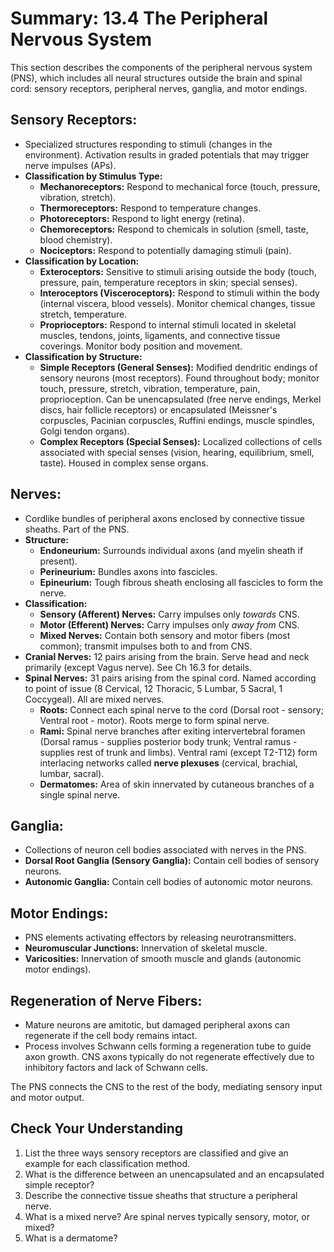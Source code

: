 # Summary: 13.4 The Peripheral Nervous System

This section describes the components of the peripheral nervous system (PNS), which includes all neural structures outside the brain and spinal cord: sensory receptors, peripheral nerves, ganglia, and motor endings.

## Sensory Receptors:

*   Specialized structures responding to stimuli (changes in the environment). Activation results in graded potentials that may trigger nerve impulses (APs).
*   **Classification by Stimulus Type:**
    *   **Mechanoreceptors:** Respond to mechanical force (touch, pressure, vibration, stretch).
    *   **Thermoreceptors:** Respond to temperature changes.
    *   **Photoreceptors:** Respond to light energy (retina).
    *   **Chemoreceptors:** Respond to chemicals in solution (smell, taste, blood chemistry).
    *   **Nociceptors:** Respond to potentially damaging stimuli (pain).
*   **Classification by Location:**
    *   **Exteroceptors:** Sensitive to stimuli arising outside the body (touch, pressure, pain, temperature receptors in skin; special senses).
    *   **Interoceptors (Visceroceptors):** Respond to stimuli within the body (internal viscera, blood vessels). Monitor chemical changes, tissue stretch, temperature.
    *   **Proprioceptors:** Respond to internal stimuli located in skeletal muscles, tendons, joints, ligaments, and connective tissue coverings. Monitor body position and movement.
*   **Classification by Structure:**
    *   **Simple Receptors (General Senses):** Modified dendritic endings of sensory neurons (most receptors). Found throughout body; monitor touch, pressure, stretch, vibration, temperature, pain, proprioception. Can be unencapsulated (free nerve endings, Merkel discs, hair follicle receptors) or encapsulated (Meissner's corpuscles, Pacinian corpuscles, Ruffini endings, muscle spindles, Golgi tendon organs).
    *   **Complex Receptors (Special Senses):** Localized collections of cells associated with special senses (vision, hearing, equilibrium, smell, taste). Housed in complex sense organs.

## Nerves:

*   Cordlike bundles of peripheral axons enclosed by connective tissue sheaths. Part of the PNS.
*   **Structure:**
    *   **Endoneurium:** Surrounds individual axons (and myelin sheath if present).
    *   **Perineurium:** Bundles axons into fascicles.
    *   **Epineurium:** Tough fibrous sheath enclosing all fascicles to form the nerve.
*   **Classification:**
    *   **Sensory (Afferent) Nerves:** Carry impulses only *towards* CNS.
    *   **Motor (Efferent) Nerves:** Carry impulses only *away from* CNS.
    *   **Mixed Nerves:** Contain both sensory and motor fibers (most common); transmit impulses both to and from CNS.
*   **Cranial Nerves:** 12 pairs arising from the brain. Serve head and neck primarily (except Vagus nerve). See Ch 16.3 for details.
*   **Spinal Nerves:** 31 pairs arising from the spinal cord. Named according to point of issue (8 Cervical, 12 Thoracic, 5 Lumbar, 5 Sacral, 1 Coccygeal). All are mixed nerves.
    *   **Roots:** Connect each spinal nerve to the cord (Dorsal root - sensory; Ventral root - motor). Roots merge to form spinal nerve.
    *   **Rami:** Spinal nerve branches after exiting intervertebral foramen (Dorsal ramus - supplies posterior body trunk; Ventral ramus - supplies rest of trunk and limbs). Ventral rami (except T2-T12) form interlacing networks called **nerve plexuses** (cervical, brachial, lumbar, sacral).
    *   **Dermatomes:** Area of skin innervated by cutaneous branches of a single spinal nerve.

## Ganglia:

*   Collections of neuron cell bodies associated with nerves in the PNS.
*   **Dorsal Root Ganglia (Sensory Ganglia):** Contain cell bodies of sensory neurons.
*   **Autonomic Ganglia:** Contain cell bodies of autonomic motor neurons.

## Motor Endings:

*   PNS elements activating effectors by releasing neurotransmitters.
*   **Neuromuscular Junctions:** Innervation of skeletal muscle.
*   **Varicosities:** Innervation of smooth muscle and glands (autonomic motor endings).

## Regeneration of Nerve Fibers:

*   Mature neurons are amitotic, but damaged peripheral axons can regenerate if the cell body remains intact.
*   Process involves Schwann cells forming a regeneration tube to guide axon growth. CNS axons typically do not regenerate effectively due to inhibitory factors and lack of Schwann cells.

The PNS connects the CNS to the rest of the body, mediating sensory input and motor output.

## Check Your Understanding

1.  List the three ways sensory receptors are classified and give an example for each classification method.
2.  What is the difference between an unencapsulated and an encapsulated simple receptor?
3.  Describe the connective tissue sheaths that structure a peripheral nerve.
4.  What is a mixed nerve? Are spinal nerves typically sensory, motor, or mixed?
5.  What is a dermatome?
